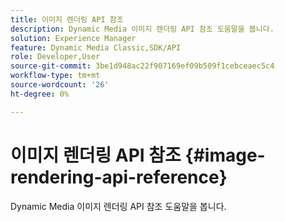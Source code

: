 ```yaml
---
title: 이미지 렌더링 API 참조
description: Dynamic Media 이미지 렌더링 API 참조 도움말을 봅니다.
solution: Experience Manager
feature: Dynamic Media Classic,SDK/API
role: Developer,User
source-git-commit: 3be1d948ac22f907169ef09b509f1cebceaec5c4
workflow-type: tm+mt
source-wordcount: '26'
ht-degree: 0%

---
```



# 이미지 렌더링 API 참조 {#image-rendering-api-reference}

Dynamic Media 이미지 렌더링 API 참조 도움말을 봅니다.